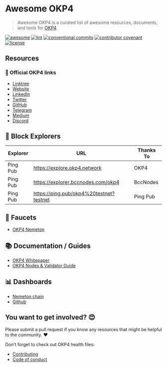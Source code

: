 # Awesome OKP4

> Awesome OKP4 is a curated list of awesome resources, documents, and tools for [OKP4](https://okp4.network).

[![awesome](https://cdn.rawgit.com/sindresorhus/awesome/d7305f38d29fed78fa85652e3a63e154dd8e8829/media/badge.svg)](https://github.com/okp4/awesome)
[![lint](https://img.shields.io/github/workflow/status/okp4/awesome/Lint?label=lint&style=for-the-badge&logo=github)](https://github.com/okp4/awesome/actions/workflows/lint.yml)
[![conventional commits](https://img.shields.io/badge/Conventional%20Commits-1.0.0-yellow.svg?style=for-the-badge&logo=conventionalcommits)](https://conventionalcommits.org)
[![contributor covenant](https://img.shields.io/badge/Contributor%20Covenant-2.1-4baaaa.svg?style=for-the-badge)](https://github.com/okp4/.github/blob/main/CODE_OF_CONDUCT.md)
[![license](https://img.shields.io/badge/License-BSD_3--Clause-blue.svg?style=for-the-badge)](https://opensource.org/licenses/BSD-3-Clause)

## Resources

### 💫 Official OKP4 links

- [Linktree](https://linktr.ee/okp4)
- [Website](https://okp4.network/)
- [LinkedIn](https://www.linkedin.com/company/okp4-open-knowledge-platform-for)
- [Twitter](https://twitter.com/OKP4_Protocol)
- [GitHub](https://github.com/okp4)
- [Telegram](https://t.me/okp4network)
- [Medium](https://blog.okp4.network/)
- [Discord](https://discord.com/invite/okp4)

## 🔭 Block Explorers

| Explorer | URL                                     | Thanks To |
|----------|-----------------------------------------|-----------|
| Ping Pub | <https://explore.okp4.network>            | OKP4      |
| Ping Pub | <https://explorer.bccnodes.com/okp4>      | BccNodes  |
| Ping Pub | <https://ping.pub/okp4%20testnet?testnet> | Ping Pub  |

## 🚰 Faucets

- [OKP4 Nemeton](https://faucet.okp4.network)

## 📚 Documentation / Guides

- [OKP4 Whitepaper](https://docs.okp4.network/whitepaper/abstract)
- [OKP4 Nodes & Validator Guide](https://docs.okp4.network/nodes/introduction)

## 📊 Dashboards

- [Nemeton chain](https://dashboard.monitoring.okp4.space/public-dashboards/544a782e7fd9488c9ccfe68046c02cf8)
- [Github](https://dashboard.monitoring.okp4.space/public-dashboards/6e71b5e261c042209ef0793db964b9bb)

## You want to get involved? 😍

Please submit a pull request if you know any resources that might be helpful to the community. ❤️

Don't forget to check out OKP4 health files:

- [Contributing](https://github.com/okp4/.github/blob/main/CONTRIBUTING.md)
- [Code of conduct](https://github.com/okp4/.github/blob/main/CODE_OF_CONDUCT.md)
